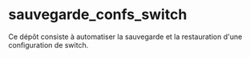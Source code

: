 # sauvegarde_confs_switch
Ce dépôt consiste à automatiser la sauvegarde et  la restauration d'une configuration de switch.
